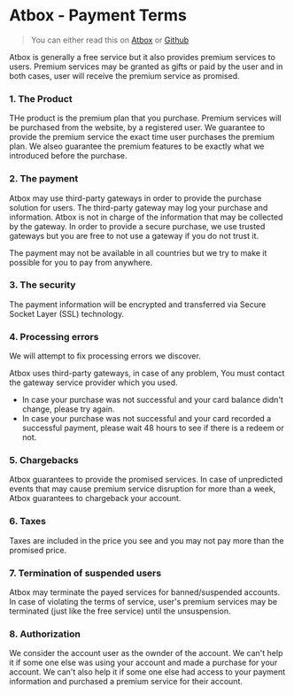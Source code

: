 Atbox - Payment Terms
======================

>You can either read this on [Atbox](https://atbox.io/legal/payment-terms) or [Github](https://github.com/Atbox/legal/tree/master/payment-terms)

Atbox is generally a free service but it also provides premium services to users. Premium services may be granted as gifts or paid by the user and in both cases, user will receive the premium service as promised.

### 1. The Product ###

THe product is the premium plan that you purchase. Premium services will be purchased from the website, by a registered user. We guarantee to provide the premium service the exact time user purchases the premium plan. We alseo guarantee the premium features to be exactly what we introduced before the purchase.

### 2. The payment ###

Atbox may use third-party gateways in order to provide the purchase solution for users. The third-party gateway may log your purchase and information. Atbox is not in charge of the information that may be collected by the gateway. In order to provide a secure purchase, we use trusted gateways but you are free to not use a gateway if you do not trust it.

The payment may not be available in all countries but we try to make it possible for you to pay from anywhere.

### 3. The security ###

The payment information will be encrypted and transferred via Secure Socket Layer (SSL) technology.

### 4. Processing errors ###

We will attempt to fix processing errors we discover.

Atbox uses third-party gateways, in case of any problem, You must contact the gateway service provider which you used.

* In case your purchase was not successful and your card balance didn't change, please try again.
* In case your purchase was not successful and your card recorded a successful payment, please wait 48 hours to see if there is a redeem or not.

### 5. Chargebacks ###

Atbox guarantees to provide the promised services. In case of unpredicted events that may cause premium service disruption for more than a week, Atbox guarantees to chargeback your account.

### 6. Taxes ###

Taxes are included in the price you see and you may not pay more than the promised price.

### 7. Termination of suspended users ###

Atbox may terminate the payed services for banned/suspended accounts. In case of violating the terms of service, user's premium services may be terminated (just like the free service) until the unsuspension.

### 8. Authorization ###

We consider the account user as the ownder of the account. We can't help it if some one else was using your account and made a purchase for your account. We can't also help it if some one else had access to your payment information and purchased a premium service for their account.
